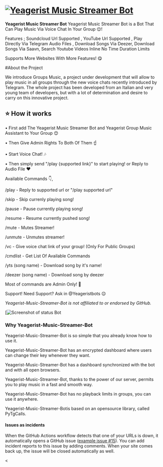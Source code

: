 # [![Yeagerist Music Streamer Bot](https://telegra.ph/file/7591ba3f76f4172cae227.jpg)](https://t.me/YeageristMusic_bot)

<!--start: description-->

**Yeagerist Music Streamer Bot** Yeagerist Music Streamer Bot  is a Bot That Can Play Music Via Voice Chat In Your Group 😌!

Features ; Soundcloud Url Supported , YouTube Url Supported  , Play Directly Via Telegram Audio Files , Download Songs Via Deezer, Download Songs Via Saavn, Search Youtube Videos Inline  No Time Duration Limits  
 



Supports More Websites With More Features! 😋


<!--start: docs-->

#About the Project

We introduce Groups Music, a project under development that will allow to play music in all groups through the new voice chats recently introduced by Telegram.
The whole project has been developed from an Italian and very young team of developers, but with a lot of determination and desire to carry on this innovative project.


<!--start: docs-->

## ⭐ How it works

• First add The Yeagerist Music Streamer Bot and Yeagerist Group Music Assistant  to Your Group 😊

• Then Give Admin Rights To Both Of Them ☝

• Start Voice Chat! 🎶

• Then simply send "/play {supported link}" to start playing! or Reply to Audio File ❤



Available Commands 👇️,


/play - Reply to supported url or "/play supported url"

/skip - Skip currenly playing song!

/pause - Pause currently playing song!

/resume - Resume currently pushed song!

/mute - Mutes Streamer!

/unmute - Unmutes streamer!

/vc - Give voice chat link of your group! (Only For Public Groups)

/cmdlist - Get List Of Available Commands

/yts (song name) - Download song by it's name!

/deezer (song name) - Download song by deezer

Most of commands are Admin Only! 👮️

Support! 
Need Support? Ask in @Yeageristbots 😌️



_Yeagerist-Music-Streamer-Bot is not affiliated to or endorsed by GitHub._

[![Screenshot of status Bot](https://telegra.ph/file/3fb020ebd35a3c75b0fc6.jpg)


### Why Yeagerist-Music-Streamer-Bot


Yeagerist-Music-Streamer-Bot is so simple that you already know how to use it.

Yeagerist-Music-Streamer-Bot has an encrypted dashboard where users can change their key whenever they want.

Yeagerist-Music-Streamer-Bot has a dashboard synchronized with the bot and with all open browsers.

Yeagerist-Music-Streamer-Bot, thanks to the power of our server, permits you to play music in a fast and smooth way.

Yeagerist-Music-Streamer-Bot has no playback limits in groups, you can use it anywhere.

Yeagerist-Music-Streamer-Botis based on an opensource library, called PyTgCalls.
  


#### Issues as incidents

When the GitHub Actions workflow detects that one of your URLs is down, it automatically opens a GitHub issue ([example issue #15](https://github.com/koj-co/upptime/issues/15)). You can add incident reports to this issue by adding comments. When your site comes back up, the issue will be closed automatically as well.

<

